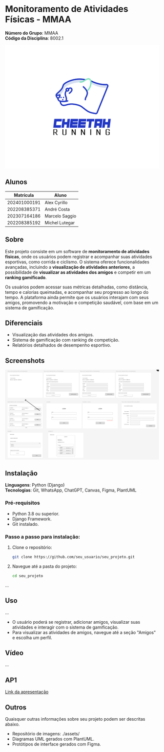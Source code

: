 # Monitoramento de Atividades Físicas - MMAA

**Número do Grupo**: MMAA<br>
**Código da Disciplina**: 8002.1<br>

![img_1.png](img_1.png)

## Alunos
| Matrícula       | Aluno          |
| --------------- | -------------- |
| 202401000191    | Alex Cyrillo    |
| 202208385371    | André Costa     |
| 202307164186    | Marcelo Saggio  |
| 202208385192    | Michel Lutegar  |

## Sobre
Este projeto consiste em um software de **monitoramento de atividades físicas**, onde os usuários podem registrar e acompanhar suas atividades esportivas, como corrida e ciclismo. O sistema oferece funcionalidades avançadas, incluindo a **visualização de atividades anteriores**, a possibilidade de **visualizar as atividades dos amigos** e competir em um **ranking gamificado**.

Os usuários podem acessar suas métricas detalhadas, como distância, tempo e calorias queimadas, e acompanhar seu progresso ao longo do tempo. A plataforma ainda permite que os usuários interajam com seus amigos, promovendo a motivação e competição saudável, com base em um sistema de gamificação.

## Diferenciais
- Visualização das atividades dos amigos.
- Sistema de gamificação com ranking de competição.
- Relatórios detalhados de desempenho esportivo.

## Screenshots
![img_2.png](img_2.png)

## Instalação 
**Linguagens**: Python (Django)<br>
**Tecnologias**: Git, WhatsApp, ChatGPT, Canvas, Figma, PlantUML<br>

### Pré-requisitos
- Python 3.8 ou superior.
- Django Framework.
- Git instalado.

### Passo a passo para instalação:
1. Clone o repositório:
   ```bash
   git clone https://github.com/seu_usuario/seu_projeto.git
   ```
2. Navegue até a pasta do projeto:
   ```bash
   cd seu_projeto
   ```
...

## Uso 
...

- O usuário poderá se registrar, adicionar amigos, visualizar suas atividades e interagir com o sistema de gamificação.
- Para visualizar as atividades de amigos, navegue até a seção "Amigos" e escolha um perfil.

## Vídeo
...

## AP1
[Link da apresentação](https://www.canva.com/design/DAGRlQbBArg/zyFGLiDw9x5tJmuumkJaAQ/edit)

## Outros 
Quaisquer outras informações sobre seu projeto podem ser descritas abaixo.
- Repositório de imagens: ./assets/
- Diagramas UML gerados com PlantUML.
- Protótipos de interface gerados com Figma.
